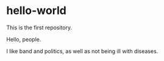 # hello-world
This is the first repository.

Hello, people.

I like band and politics, as well as not being ill with diseases.
